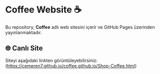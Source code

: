 # Coffee Website ☕️

Bu repository, **Coffee** adlı web sitesini içerir ve GitHub Pages üzerinden yayınlanmaktadır.

## 🌐 Canlı Site

Siteyi aşağıdaki linkten görüntüleyebilirsiniz:  
(https://cemeren7.github.io/coffee.github.io/Shop-Coffee.html)

